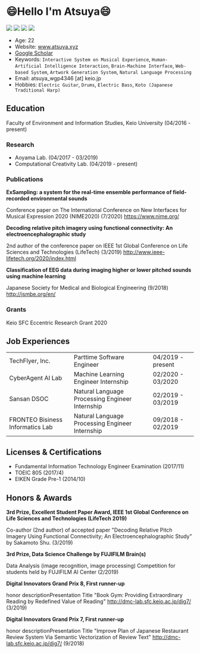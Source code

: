 <!--
**atsukoba/atsukoba** is a ✨ _special_ ✨ repository because its `README.md` (this file) appears on your GitHub profile.

Here are some ideas to get you started:

- 🔭 I’m currently working on ...
- 🌱 I’m currently learning ...
- 👯 I’m looking to collaborate on ...
- 🤔 I’m looking for help with ...
- 💬 Ask me about ...
- 📫 How to reach me: ...
- 😄 Pronouns: ...
- ⚡ Fun fact: ...
-->

# 😄Hello I'm Atsuya😄

[![](https://img.shields.io/badge/Follow-Twitter-00acee)](https://twitter.com/atsuyakoba)
[![](https://img.shields.io/badge/Listen-SoundCloud-orange)](https://soundcloud.com/atsu_jg43yr)
[![](https://img.shields.io/badge/Connect-Linkedin-0077b5)](https://www.linkedin.com/in/atsuyakobayashi/?locale=ja_JP)
[![](https://img.shields.io/badge/Connect-Wantedly-00a4bb)](https://www.wantedly.com/users/25859233)

- Age: 22
- Website: www.atsuya.xyz
- [Google Scholar](https://scholar.google.com/citations?user=wk9-xH8AAAAJ&hl=ja)
- Keywords: `Interactive System on Musical Experience`, `Human-Artificial Intelligence Interaction`, `Brain-Machine Interface`, `Web-based System`, `Artwork Generation System`, `Natural Language Processing`
- Email: atsuya_wgp4346 [at] keio.jp
- Hobbies: `Electric Guitar`, `Drums`, `Electric Bass`, `Koto (Japanese Traditional Harp)`

## Education

Faculty of Environment and Information Studies, Keio University (04/2016 - present)

### Research

- Aoyama Lab. (04/2017 - 03/2019)
- Computational Creativity Lab. (04/2019 - present)

### Publications

**ExSampling: a system for the real-time ensemble performance of field-recorded environmental sounds**

Conference paper on The International Conference on New Interfaces for Musical Expression 2020 (NIME2020) (7/2020) <https://www.nime.org/>

**Decoding relative pitch imagery using functional connectivity: An electroencephalographic study**

2nd author of the conference paper on IEEE 1st Global Conference on Life Sciences and Technologies (LifeTech) (3/2019) <http://www.ieee-lifetech.org/2020/index.html>

**Classification of EEG data during imaging higher or lower pitched sounds using machine learning**

Japanese Society for Medical and Biological Engineering (9/2018) <http://jsmbe.org/en/>

### Grants

Keio SFC Eccentric Research Grant 2020

## Job Experiences

||||
|:--|:--|:--|
|TechFlyer, Inc.| Parttime Software Engineer|04/2019 - present|
|CyberAgent AI Lab| Machine Learning Engineer Internship |02/2020 - 03/2020|
|Sansan DSOC| Natural Language Processing Engineer Internship|02/2019 - 03/2019|
|FRONTEO Bisiness Informatics Lab|Natural Language Processing Engineer Internship|09/2018 - 02/2019|

## Licenses & Certifications

- Fundamental Information Technology Engineer Examination (2017/11)
- TOEIC 805 (2017/4)
- EIKEN Grade Pre-1 (2014/10)

## Honors & Awards

**3rd Prize, Excellent Student Paper Award, IEEE 1st Global Conference on Life Sciences and Technologies (LifeTech 2019)**

Co-author (2nd author) of accepted paper "Decoding Relative Pitch Imagery Using Functional Connectivity; An Electroencephalographic Study" by Sakamoto Shu. (3/2019)

**3rd Prize, Data Science Challenge by FUJIFILM Brain(s)**

Data Analysis (image recognition, image processing) Competition for students held by FUJIFILM AI Center (2/2019)

**Digital Innovators Grand Prix 8, First runner-up**

honor descriptionPresentation Title "Book Gym: Providing Extraordinary Reading by Redefined Value of Reading" <http://dmc-lab.sfc.keio.ac.jp/dig7/> (3/2019)

**Digital Innovators Grand Prix 7, First runner-up**

honor descriptionPresentation Title "Improve Plan of Japanese Restaurant Review System Via Semantic Vectorization of Review Text" <http://dmc-lab.sfc.keio.ac.jp/dig7/> (9/2018)
